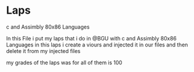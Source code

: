 # Laps
c and Assimbly 80x86 Languages

In this File i put my laps that i do in @BGU with c and Assimbly 80x86 Languages
in this laps i create a viours and injected it in our files and then delete it from my injected files 

my grades of the laps was for all of them is 100
